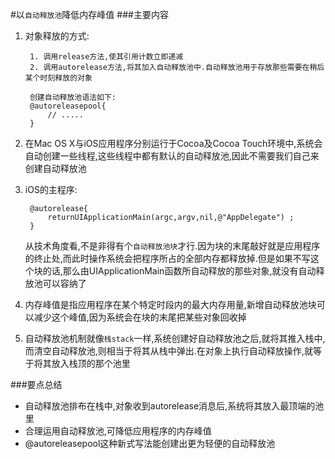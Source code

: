 #以`自动释放池`降低内存峰值
###主要内容
1. 对象释放的方式:

		1. 调用release方法,使其引用计数立即递减
		2. 调用autorelease方法,将其加入自动释放池中.自动释放池用于存放那些需要在稍后某个时刻释放的对象
		
		创建自动释放池语法如下:
		@autoreleasepool{
			// .....
		}
		

2. 在Mac OS X与iOS应用程序分别运行于Cocoa及Cocoa Touch环境中,系统会自动创建一些线程,这些线程中都有默认的自动释放池,因此不需要我们自己来创建自动释放池

3. iOS的主程序:

		@autorelease{
			returnUIApplicationMain(argc,argv,nil,@"AppDelegate") ;
		}
		
	从技术角度看,不是非得有个`自动释放池块`才行.因为块的末尾敲好就是应用程序的终止处,而此时操作系统会把程序所占的全部内存都释放掉.但是如果不写这个块的话,那么由UIApplicationMain函数所自动释放的那些对象,就没有自动释放池可以容纳了
	
4. 内存峰值是指应用程序在某个特定时段内的最大内存用量,新增自动释放池块可以减少这个峰值,因为系统会在块的末尾把某些对象回收掉

5. 自动释放池机制就像`栈stack`一样,系统创建好自动释放池之后,就将其推入栈中,而清空自动释放池,则相当于将其从栈中弹出.在对象上执行自动释放操作,就等于将其放入栈顶的那个池里

###要点总结
* 自动释放池排布在栈中,对象收到autorelease消息后,系统将其放入最顶端的池里
* 合理运用自动释放池,可降低应用程序的内存峰值
* @autoreleasepool这种新式写法能创建出更为轻便的自动释放池